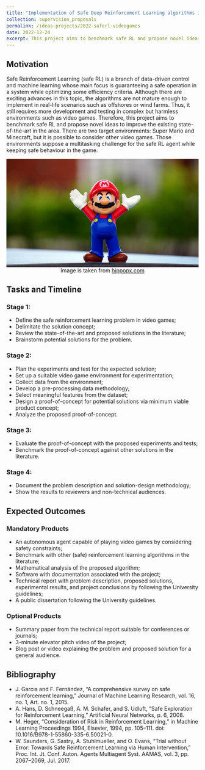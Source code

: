 ```yaml
---
title: "Implementation of Safe Deep Reinforcement Learning algorithms in videogames"
collection: supervision_proposals
permalink: /ideas-projects/2022-saferl-videogames
date: 2022-12-24
excerpt: This project aims to benchmark safe RL and propose novel ideas to improve the existing state-of-the-art in the area.
---
```


## Motivation
Safe Reinforcement Learning (safe RL) is a branch of data-driven control and machine learning whose main focus is guaranteeing a safe operation in a system while optimizing some efficiency criteria. Although there are exciting advances in this topic, the algorithms are not mature enough to implement in real-life scenarios such as offshores or wind farms. Thus, it still requires more development and testing in complex but harmless environments such as video games. Therefore, this project aims to benchmark safe RL and propose novel ideas to improve the existing state-of-the-art in the area. There are two target environments: Super Mario and Minecraft, but it is possible to consider other video games. Those environments suppose a multitasking challenge for the safe RL agent while keeping safe behaviour in the game.

<div style="text-align: center;">
    <img src="/images/super-mario.jpg"
        alt="Mario."
        style="display: block; margin-left: auto; margin-right: auto;" />
    <figcaption>Image is taken from <a href="https://www.hippopx.com/en/query?q=video%20Game">hippopx.com</a></figcaption>
</div>

## Tasks and Timeline

### Stage 1:
* Define the safe reinforcement learning problem in video games;
* Delimitate the solution concept;
* Review the state-of-the-art and proposed solutions in the literature;
* Brainstorm potential solutions for the problem.

### Stage 2:
* Plan the experiments and test for the expected solution;
* Set up a suitable video game environment for experimentation;
* Collect data from the environment;
* Develop a pre-processing data methodology;
* Select meaningful features from the dataset;
* Design a proof-of-concept for potential solutions via minimum viable product concept;
* Analyze the proposed proof-of-concept.

### Stage 3: 
* Evaluate the proof-of-concept with the proposed experiments and tests;
* Benchmark the proof-of-concept against other solutions in the literature.

### Stage 4: 
* Document the problem description and solution-design methodology;
* Show the results to reviewers and non-technical audiences.

## Expected Outcomes

### Mandatory Products
* An autonomous agent capable of playing video games by considering safety constraints;
* Benchmark with other (safe) reinforcement learning algorithms in the literature;
* Mathematical analysis of the proposed algorithm;
* Software with documentation associated with the project;
* Technical report with problem description, proposed solutions, experimental results, and project conclusions by following the University guidelines;
* A public dissertation following the University guidelines.


### Optional Products
* Summary paper from the technical report suitable for conferences or journals;
* 3-minute elevator pitch video of the project;
* Blog post or video explaining the problem and proposed solution for a general audience.

## Bibliography
* J. Garcıa and F. Fernández, “A comprehensive survey on safe reinforcement learning,” Journal of Machine Learning Research, vol. 16, no. 1, Art. no. 1, 2015.
* A. Hans, D. Schneegaß, A. M. Schafer, and S. Udluft, “Safe Exploration for Reinforcement Learning,” Artificial Neural Networks, p. 6, 2008.
* M. Heger, “Consideration of Risk in Reinforcement Learning,” in Machine Learning Proceedings 1994, Elsevier, 1994, pp. 105–111. doi: 10.1016/B978-1-55860-335-6.50021-0.
* W. Saunders, G. Sastry, A. Stuhlmueller, and O. Evans, “Trial without Error: Towards Safe Reinforcement Learning via Human Intervention,” Proc. Int. Jt. Conf. Auton. Agents Multiagent Syst. AAMAS, vol. 3, pp. 2067–2069, Jul. 2017.